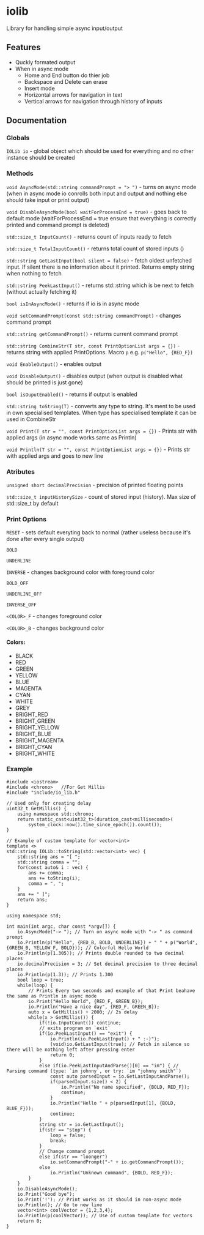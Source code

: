 # iolib
Library for handling simple async input/output

## Features
- Quckly formated output
- When in async mode
  - Home and End button do thier job
  - Backspace and Delete can erase
  - Insert mode
  - Horizontal arrows for navigation in text
  - Vertical arrows for navigation through history of inputs

## Documentation

### Globals

``IOLib io`` - global object which should be used for everything and no other instance should be created

### Methods

``void AsyncMode(std::string commandPrompt = "> ")`` - turns on async mode (when in async mode io conrolls both input and output and nothing else should take input or print output)

``void DisableAsyncMode(bool waitForProcessEnd = true)`` - goes back to default mode (waitForProcessEnd = true ensure that everything is correctly printed and command prompt is deleted)

``std::size_t InputCount()`` - returns count of inputs ready to fetch

``std::size_t TotalInputCount()`` - returns total count of stored inputs ()

``std::string GetLastInput(bool silent = false)`` - fetch oldest unfetched input. If silent there is no information about it printed. Returns empty string when nothing to fetch

``std::string PeekLastInput()`` - returns std::string which is be next to fetch (without actually fetching it)

``bool isInAsyncMode()`` - returns if io is in async mode

``void setCommandPrompt(const std::string commandPrompt)`` - changes command prompt

``std::string getCommandPrompt()`` - returns current command prompt

``std::string CombineStr(T str, const PrintOptionList args = {})`` - returns string with applied PrintOptions. Macro `p` e.g. ``p("Hello", {RED_F})``

``void EnableOutput()`` - enables output

``void DisableOutput()`` - disables output (when output is disabled what should be printed is just gone)

``bool isOuputEnabled()`` - returns if output is enabled

``std::string toString(T)`` - converts any type to string. It's ment to be used in own specialised templates. When type has specialised template it can be used in CombineStr

``void Print(T str = "", const PrintOptionList args = {})`` - Prints str with applied args (in async mode works same as Println)

``void Println(T str = "", const PrintOptionList args = {})`` - Prints str with applied args and goes to new line

### Atributes

``unsigned short decimalPrecision`` - precision of printed floating points

``std::size_t inputHistorySize`` - count of stored input (history). Max size of std::size_t by default

### Print Options

``RESET`` - sets default everyting back to normal (rather useless because it's done after every single output)
	
``BOLD``
	
``UNDERLINE``
	
``INVERSE`` - changes background color with foreground color
	
``BOLD_OFF``
	
``UNDERLINE_OFF``
	
``INVERSE_OFF``

``<COLOR>_F`` - changes foreground color

``<COLOR>_B`` - changes background color

#### Colors:
- BLACK
- RED
- GREEN
- YELLOW
- BLUE
- MAGENTA
- CYAN
- WHITE
- GREY
- BRIGHT_RED
- BRIGHT_GREEN
- BRIGHT_YELLOW
- BRIGHT_BLUE
- BRIGHT_MAGENTA
- BRIGHT_CYAN
- BRIGHT_WHITE

### Example
```
#include <iostream>
#include <chrono>   //For Get Millis
#include "include/io_lib.h"

// Used only for creating delay
uint32_t GetMillis() {
	using namespace std::chrono;
	return static_cast<uint32_t>(duration_cast<milliseconds>(
		system_clock::now().time_since_epoch()).count());
}

// Example of custom template for vector<int>
template <>
std::string IOLib::toString(std::vector<int> vec) {
    std::string ans = "[ ";
    std::string comma = "";
    for(const auto& i : vec) {
        ans += comma;
        ans += toString(i);
        comma = ", ";
    }
    ans += " ]";
    return ans;
}

using namespace std;

int main(int argc, char const *argv[]) {
    io.AsyncMode("-> "); // Turn on async mode with "-> " as command prompt
    io.Println(p("Hello", {RED_B, BOLD, UNDERLINE}) + " " + p("World", {GREEN_B, YELLOW_F, BOLD})); // Colorful Hello World
    io.Println(p(1.305)); // Prints double rounded to two decimal places
    io.decimalPrecision = 3; // Set decimal precision to three decimal places
    io.Println(p(1.3)); // Prints 1.300
    bool loop = true;
    while(loop) {
        // Prints Every two seconds and example of that Print beahave the same as Println in async mode
        io.Print("Hello World", {RED_F, GREEN_B});
        io.Println("Have a nice day", {RED_F, GREEN_B});
        auto x = GetMillis() + 2000; // 2s delay
        while(x > GetMillis()) {
            if(!io.InputCount()) continue;
            // exits program on `exit`
            if(io.PeekLastInput() == "exit") {
                io.Println(io.PeekLastInput() + " :-)");
                (void)io.GetLastInput(true); // Fetch in silence so there will be nothing left after pressing enter
                return 0;
            }
            else if(io.PeekLastInputAndParse()[0] == "im") { // Parsing command (type: `im johnny`, or try: `im "johnny smith"`)
                const auto parsedInput = io.GetLastInputAndParse();
                if(parsedInput.size() < 2) {
                    io.Println("No name specified", {BOLD, RED_F});
                    continue;
                }
                io.Println("Hello " + p(parsedInput[1], {BOLD, BLUE_F}));
                continue;
            }
            string str = io.GetLastInput();
            if(str == "stop") {
                loop = false;
                break;
            }
            // Change command prompt
            else if(str == "loonger")
                io.setCommandPrompt("-" + io.getCommandPrompt());
            else
                io.Println("Unknown command", {BOLD, RED_F});
        }
    }
    io.DisableAsyncMode();
    io.Print("Good bye");
    io.Print('!'); // Print works as it should in non-async mode
    io.Println(); // Go to new line
    vector<int> coolVector = {1,2,3,4};
    io.Println(p(coolVector)); // Use of custom template for vectors
    return 0;
}
```
